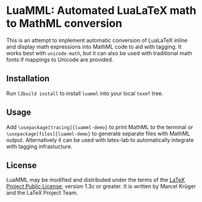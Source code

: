 # LuaMML: Automated LuaLaTeX math to MathML conversion
This is an attempt to implement automatic conversion of LuaLaTeX inline and display math expressions into MathML code to aid with tagging.
It works best with `unicode-math`, but it can also be used with traditional math fonts if mappings to Unicode are provided.

## Installation
Run `l3build install` to install `luamml` into your local `texmf` tree.

## Usage
Add `\usepackage[tracing]{luamml-demo}` to print MathML to the terminal or `\usepackage[files]{luamml-demo}` to generate separate files with MathML output.
Alternatively it can be used with latex-lab to automatically integrate with tagging infrastucture.

## License
LuaMML may be modified and distributed under the terms of the [LaTeX Project Public License](https://www.latex-project.org/lppl/), version 1.3c or greater.
It is written by Marcel Krüger and the LaTeX Project Team.

<!-- Also see a [`tagpdf` experiment using this to tag PDF formulas](https://github.com/u-fischer/tagpdf/blob/develop/experiments/exp-mathml-lua.tex). -->

<!-- If you are very brave you can also try running `pdflatex test_pdf` and afterwards run `./pdfmml.lua test_pdf.lua` to get pdflatex formulas converted. -->

